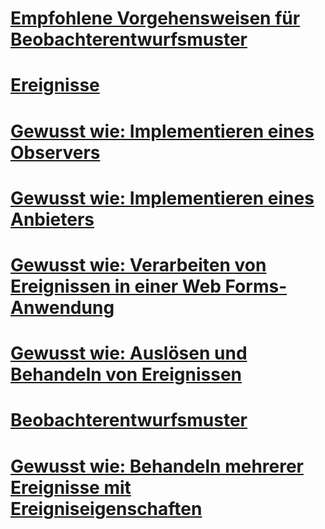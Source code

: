 # [Empfohlene Vorgehensweisen für Beobachterentwurfsmuster](observer-design-pattern-best-practices.md)
# [Ereignisse](index.md)
# [Gewusst wie: Implementieren eines Observers](how-to-implement-an-observer.md)
# [Gewusst wie: Implementieren eines Anbieters](how-to-implement-a-provider.md)
# [Gewusst wie: Verarbeiten von Ereignissen in einer Web Forms-Anwendung](how-to-consume-events-in-a-web-forms-application.md)
# [Gewusst wie: Auslösen und Behandeln von Ereignissen](how-to-raise-and-consume-events.md)
# [Beobachterentwurfsmuster](observer-design-pattern.md)
# [Gewusst wie: Behandeln mehrerer Ereignisse mit Ereigniseigenschaften](how-to-handle-multiple-events-using-event-properties.md)
